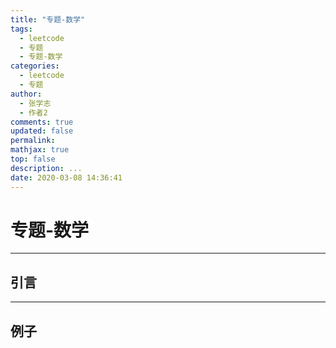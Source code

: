 ```yaml
---
title: "专题-数学"
tags:
  - leetcode
  - 专题
  - 专题-数学
categories:
  - leetcode
  - 专题
author:
  - 张学志
  - 作者2
comments: true
updated: false
permalink:
mathjax: true
top: false
description: ...
date: 2020-03-08 14:36:41
---
```


# 专题-数学

---


## 引言



---


## 例子

